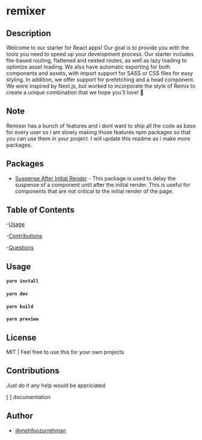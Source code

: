 # remixer

## Description

Welcome to our starter for React apps! Our goal is to provide you with the tools you need to speed up your development process. Our starter includes file-based routing, flattened and nested routes, as well as lazy loading to optimize asset loading. We also have automatic exporting for both components and assets, with import support for SASS or CSS files for easy styling. In addition, we offer support for prefetching and a head component. We were inspired by Next.js, but worked to incorporate the style of Remix to create a unique combination that we hope you'll love! 💖

## Note

Remixer has a bunch of features and i dont want to ship all the code as base for every user so i am slowly making those features npm packages so that you can use them in your project. I will update this readme as i make more packages.

## Packages

- [Suspense After Initial Render](https://www.npmjs.com/package/suspense-after-initial-render) - This package is used to delay the suspense of a component until after the initial render. This is useful for components that are not critical to the initial render of the page.

## Table of Contents

-[Usage](#usage)

-[Contributions](#contributions)

-[Questions](#questions)

## Usage

#### `yarn install`

#### `yarn dev`

#### `yarn build`

#### `yarn preview`

## License

MIT | Feel free to use this for your own projects

## Contributions

Just do it any help would be appriciated

[ ] documentation

## Author

- [@mehfoozurrehman](https://www.github.com/mehfoozurrehman)
